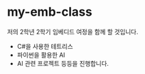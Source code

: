# my-emb-class
저의 2학년 2학기 임베디드 여정을 함께 할 것입니다.

* C#을 사용한 테트리스
* 파이썬을 활용한 AI
* AI 관련 프로젝트
등등을 진행합니다.
